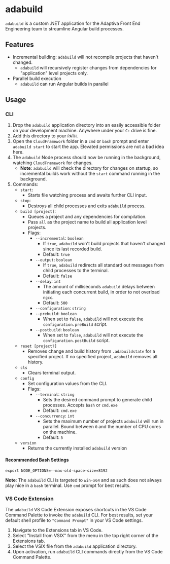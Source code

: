 # adabuild
`adabuild` is a custom .NET application for the Adaptiva Front End Engineering team to streamline Angular build processes.

## Features
 - Incremental building: `adabuild` will not recompile projects that haven't changed.
   - `adabuild` will recursively register changes from dependencies for "application" level projects only.
 - Parallel build execution
   - `adabuild` can run Angular builds in parallel

## Usage

### CLI
 1. Drop the `adabuild` application directory into an easily accessible folder on your development machine. Anywhere under your `C:` drive is fine.
 2. Add this directory to your `PATH`.
 3. Open the `CloudFramework` folder in a `cmd` or `bash` prompt and enter `adabuild start` to start the app. Elevated permissions are not a bad idea here.
 4. The `adabuild` Node process should now be running in the background, watching `CloudFramework` for changes.
    - **Note**: `adabuild` will check the directory for changes on startup, so incremental builds work without the `start` command running in the background.
 5. Commands:
    - `start`:
      - Starts file watching process and awaits further CLI input.
    - `stop`:
      - Destroys all child processes and exits `adabuild` process.
    - `build [project]`:
      - Queues a project and any dependencies for compilation.
	  - Pass `all` as the project name to build all application level projects.
	  - Flags:
        - `--incremental`: `boolean`
          - If `true`, `adabuild` won't build projects that haven't changed since its last recorded build.
          - Default: `true`
        - `--output`: `boolean`
          - If `true`, `adabuild` redirects all standard out messages from child processes to the terminal.
          - Default: `false`
		- `--delay`: `int`
		  - The amount of milliseconds `adabuild` delays between initiating each concurrent build, in order to not overload `ngcc`.
		  - Default: `500`
		- `--configuration`: `string`
        - `--prebuild`: `boolean`
          - When set to `false`, `adabuild` will not execute the `configuration.preBuild` script.
        - `--postbuild`: `boolean`
          - When set to `false`, `adabuild` will not execute the `configuration.postBuild` script.
    - `reset [project?]`
      - Removes change and build history from `.adabuildstate` for a specified project. If no specified project, `adabuild` removes all history.
    - `cls`
      - Clears terminal output.
    - `config`
      - Set configuration values from the CLI.
      - Flags:
        - `--terminal`: `string`
          - Sets the desired command prompt to generate child processes. Accepts `bash` or `cmd.exe`
          - Default: `cmd.exe`
        - `--concurrency`: `int`
          - Sets the maximum number of projects `adabuild` will run in parallel. Bound between `0` and the number of CPU cores on the machine.
		  - Default: `5`
    - `version`
      - Returns the currently installed `adabuild` version

#### Recommended Bash Settings
```
export NODE_OPTIONS=--max-old-space-size=8192
```

**Note**: The `adabuild` CLI is targeted to `win-x64` and as such does not always play nice in a `bash` terminal. Use `cmd` prompt for best results.

### VS Code Extension
The `adabuild` VS Code Extension exposes shortcuts in the VS Code Command Palette to invoke the `adabuild` CLI. For best results, set your default shell profile to `"Command Prompt"` in your VS Code settings.

 1. Navigate to the Extensions tab in VS Code.
 2. Select "Install from VSIX" from the menu in the top right corner of the Extensions tab.
 3. Select the VSIX file from the `adabuild` application directory.
 4. Upon activation, run `adabuild` CLI commands directly from the VS Code Command Palette.
